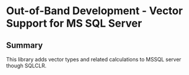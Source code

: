 # Out-of-Band Development - Vector Support for MS SQL Server

## Summary

This library adds vector types and related calculations to MSSQL server though SQLCLR.
